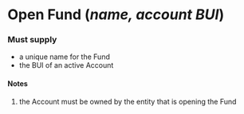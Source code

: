 # Open Fund (*name, account BUI*)

### Must supply
  
* a unique name for the Fund
* the BUI of an active Account
 
#### Notes
 
1. the Account must be owned by the entity that is opening the Fund
